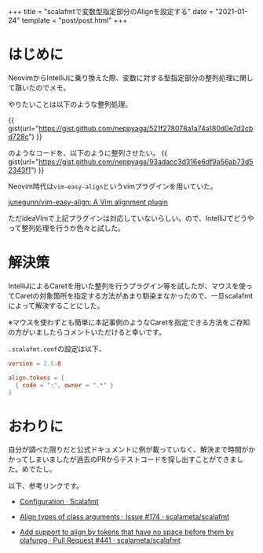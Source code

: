 +++
title = "scalafmtで変数型指定部分のAlignを設定する"
date = "2021-01-24"
template = "post/post.html"
+++

# はじめに
NeovimからIntelliJに乗り換えた際、変数に対する型指定部分の整列処理に関して躓いたのでメモ。

<!-- more -->
やりたいことは以下のような整列処理。

{{ gist(url="https://gist.github.com/neppyaga/521f278078a1a74a180d0e7d2cbd728c") }}

のようなコードを、以下のように整列させたい。
{{ gist(url="https://gist.github.com/neppyaga/93adacc3d316e6df9a56ab73d52343f1") }}

Neovim時代は`vim-easy-align`というvimプラグインを用いていた。

[junegunn/vim-easy-align: A Vim alignment plugin](https://github.com/junegunn/vim-easy-align)

ただideaVImで上記プラグインは対応していないらしい。ので、IntelliJでどうやって整列処理を行うか色々と試した。

# 解決策
IntelliJによるCaretを用いた整列を行うプラグイン等を試したが、マウスを使ってCaretの対象箇所を指定する方法があまり馴染まなかったので、一旦scalafmtによって解決することにした。

※マウスを使わずとも簡単に本記事例のようなCaretを指定できる方法をご存知の方がいましたらコメントいただけると幸いです。

`.scalafmt.conf`の設定は以下、
```conf
version = 2.5.0

align.tokens = [
  { code = ":", owner = ".*" }
]
```

# おわりに
自分が調べた限りだと公式ドキュメントに例が載っていなく、解決まで時間がかかってしまいましたが過去のPRからテストコードを探し出すことができました。めでたし。

以下、参考リンクです。

- [Configuration · Scalafmt](https://scalameta.org/scalafmt/docs/configuration.html#alignment)

- [Align types of class arguments · Issue #174 · scalameta/scalafmt](https://github.com/scalameta/scalafmt/issues/174)

- [Add support to align by tokens that have no space before them by olafurpg · Pull Request #441 · scalameta/scalafmt](https://github.com/scalameta/scalafmt/pull/441)
